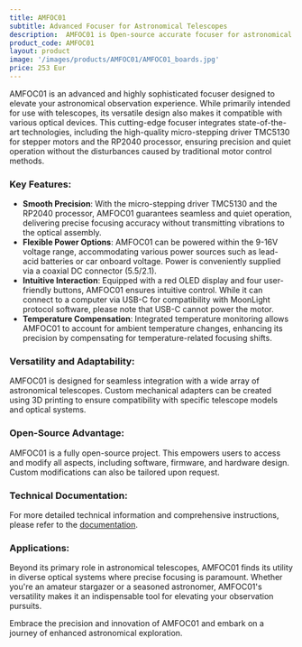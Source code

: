 ```yaml
---
title: AMFOC01
subtitle: Advanced Focuser for Astronomical Telescopes
description:  AMFOC01 is Open-source accurate focuser for astronomical telescopes with USB-C interface. A perfect tool for precise image focusing. Focuser can be controlled from your computer or trought the manual wire controller. Ideal for amateur and professional astronomers with a desire to improve your observational skills. 
product_code: AMFOC01
layout: product
image: '/images/products/AMFOC01/AMFOC01_boards.jpg'
price: 253 Eur
---
```



AMFOC01 is an advanced and highly sophisticated focuser designed to elevate your astronomical observation experience. While primarily intended for use with telescopes, its versatile design also makes it compatible with various optical devices. This cutting-edge focuser integrates state-of-the-art technologies, including the high-quality micro-stepping driver TMC5130 for stepper motors and the RP2040 processor, ensuring precision and quiet operation without the disturbances caused by traditional motor control methods.

### Key Features:

 * **Smooth Precision**: With the micro-stepping driver TMC5130 and the RP2040 processor, AMFOC01 guarantees seamless and quiet operation, delivering precise focusing accuracy without transmitting vibrations to the optical assembly.
 * **Flexible Power Options**: AMFOC01 can be powered within the 9-16V voltage range, accommodating various power sources such as lead-acid batteries or car onboard voltage. Power is conveniently supplied via a coaxial DC connector (5.5/2.1).
 * **Intuitive Interaction**: Equipped with a red OLED display and four user-friendly buttons, AMFOC01 ensures intuitive control. While it can connect to a computer via USB-C for compatibility with MoonLight protocol software, please note that USB-C cannot power the motor.
 * **Temperature Compensation**: Integrated temperature monitoring allows AMFOC01 to account for ambient temperature changes, enhancing its precision by compensating for temperature-related focusing shifts.


### Versatility and Adaptability:
AMFOC01 is designed for seamless integration with a wide array of astronomical telescopes. Custom mechanical adapters can be created using 3D printing to ensure compatibility with specific telescope models and optical systems.

### Open-Source Advantage:
AMFOC01 is a fully open-source project. This empowers users to access and modify all aspects, including software, firmware, and hardware design. Custom modifications can also be tailored upon request.

### Technical Documentation:
For more detailed technical information and comprehensive instructions, please refer to the [documentation](/docs/AMFOC01/).

### Applications:
Beyond its primary role in astronomical telescopes, AMFOC01 finds its utility in diverse optical systems where precise focusing is paramount. Whether you're an amateur stargazer or a seasoned astronomer, AMFOC01's versatility makes it an indispensable tool for elevating your observation pursuits.

Embrace the precision and innovation of AMFOC01 and embark on a journey of enhanced astronomical exploration.
